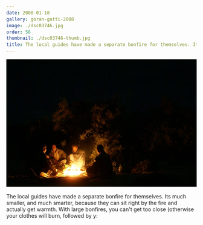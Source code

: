 ```yaml
---
date: 2008-01-18
gallery: goran-gatti-2008
image: ./dsc03746.jpg
order: 56
thumbnail: ./dsc03746-thumb.jpg
title: The local guides have made a separate bonfire for themselves. Its much smaller
---
```


![The local guides have made a separate bonfire for themselves. Its much smaller](./dsc03746.jpg)

The local guides have made a separate bonfire for themselves. Its much smaller, and much smarter, because they can sit right by the fire and actually get warmth. With large bonfires, you can't get too close (otherwise your clothes will burn, followed by y: